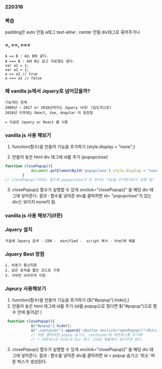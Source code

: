### 220316

### 복습
padding은 auto 안됨
a태그 text-aline : center 안됨
div태그로 묶어주거나 


### =, ==, ===
```
A == B : A는 B와 같다.
A === B : A와 B는 같고 자료형도 같다.
var a1 = 1;
var a1 = 1; 
a == a1 // true
a === a1 // false

```


### 왜 vanilla js에서 Jquery로 넘어갔을까?
```
기능적인 한계
2008년 ~ 2017 or 2018년까지는 Jquery 시대! (압도적으로)
2018년 이후에는 React, Vue, Angular 이 등장함

= 지금은 Jquery or React 를 사용
```


### vanilla js 사용 해보기

1. function(함수)을 만들어 기능을 추가하기 (style.display = "none";)

2. 만들어 놓은 html div 태그에 id를 주기 (popupclose)
```js
function closePopup(){
            document.getElementById('popupclose').style.display = "none";
        }
// closePopup()이라는 함수에 popupclose가 안 보이는 기능을 추가한거라고 보면 됨!

```
3. closePopup() 함수가 실행할 수 있게 onclick="closePopup()" 을 해당 div 태그에 넣어준다.
결과 : 함수를 넣어준 div를 클릭하면 id= "popupclose"가 있는 div는 보이지 none이 됨.

 

### vanilla js 사용 해보기(if문)




### Jquery 설치
```
구글에 Jquery 검색 - CDN -  minified -  script 복사 - html에 복붙

```

### Jquery Best 장점
```
1. 비동기 통신지원
2. 같은 동작을 짧은 코드로 구현
3. 구버전 브라우저 지원
```

### Jqeury 사용해보기

1. function(함수)을 만들어 기능을 추가하기 ($("#popup").hide();)
2. 만들어 놓은 html 태그에 id를 주기 (id를 popup으로 줬다면             $("#popup")으로 함수 안에 들어감! )
```js
 function closePopup(){
            $("#popup").hide();
            $(".container").append('<button onclick="openPopup()">취소</button>')
            // 버튼 클릭하면 popup 숨기고, container에 버튼박스를 추가해
            // * 버튼박스는 html의 div 태그 그대로 복붙해서 넣어주면 된다.
```
3. closePopup() 함수가 실행할 수 있게 onclick="closePopup()" 을 해당 div 태그에 넣어준다.
결과 : 함수를 넣어준 div를 클릭하면 id = popup 숨기고 '취소' 버튼 박스가 생성된다.

